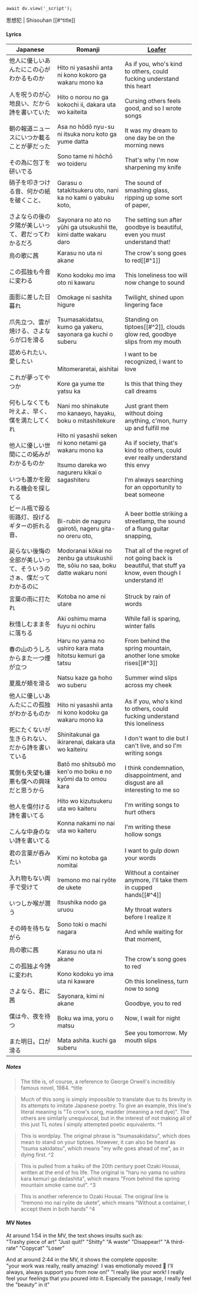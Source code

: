 ```dataviewjs
await dv.view('_script');
```
思想犯 | Shisouhan [[#^title]]
#### Lyrics

| Japanese                                                                                                                     | Romanji                                                                                                                                                                                                                                                                  | [Loafer](https://docs.google.com/document/d/153g_6DuZVsZOvDAfa7fE-LChko2vfdMZaPwZhAFByjc)                                                                                                                                                                                                                           |
| ---------------------------------------------------------------------------------------------------------------------------- | ------------------------------------------------------------------------------------------------------------------------------------------------------------------------------------------------------------------------------------------------------------------------ | ------------------------------------------------------------------------------------------------------------------------------------------------------------------------------------------------------------------------------------------------------------------------------------------------------------------- |
| 他人に優しいあんたにこの心がわかるものか<br><br>人を呪うのが心地良い、だから詩を書いていた<br><br>朝の報道ニュースにいつか載ることが夢だった<br><br>その為に包丁を研いでる                            | Hito ni yasashii anta ni kono kokoro ga wakaru mono ka<br><br>Hito o norou no ga kokochi ii, dakara uta wo kaiteita<br><br>Asa no hōdō nyu-su ni itsuka noru koto ga yume datta<br><br>Sono tame ni hōchō wo toideru                                                     | As if you, who's kind to others, could fucking understand this heart<br><br>Cursing others feels good, and so I wrote songs<br><br>It was my dream to one day be on the morning news<br><br>That's why I'm now sharpening my knife                                                                                  |
| 硝子を叩きつける音、何かの紙を破くこと、<br><br>さよならの後の夕陽が美しいって、君だってわかるだろ                                                                        | Garasu o tatakitsukeru oto, nani ka no kami o yabuku koto,<br><br>Sayonara no ato no yūhi ga utsukushii tte, kimi datte wakaru daro                                                                                                                                      | The sound of smashing glass, ripping up some sort of paper,<br><br>The setting sun after goodbye is beautiful, even you must understand that!                                                                                                                                                                       |
| 烏の歌に茜<br><br>この孤独も今音に変わる<br><br>面影に差した日暮れ<br><br>爪先立つ、雲が焼ける、さよならが口を滑る                                                        | Karasu no uta ni akane<br><br>Kono kodoku mo ima oto ni kawaru<br><br>Omokage ni sashita higure<br><br>Tsumasakidatsu, kumo ga yakeru, sayonara ga kuchi o suberu                                                                                                        | The crow's song goes to red[[#^1]]<br><br>This loneliness too will now change to sound<br><br>Twilight, shined upon lingering face<br><br>Standing on tiptoes[[#^2]], clouds glow red, goodbye slips from my mouth                                                                                                  |
| 認められたい、愛したい<br><br>これが夢ってやつか<br><br>何もしなくても叶えよ、早く、僕を満たしてくれ<br><br>他人に優しい世間にこの妬みがわかるものか<br><br>いつも誰かを殴れる機会を探してる               | Mitomeraretai, aishitai<br><br>Kore ga yume tte yatsu ka<br><br>Nani mo shinakute mo kanaeyo, hayaku, boku o mitashitekure<br><br>Hito ni yasashii seken ni kono netami ga wakaru mono ka<br><br>Itsumo dareka wo nagureru kikai o sagashiteru                           | I want to be recognized, I want to love<br><br>Is this that thing they call dreams<br><br>Just grant them without doing anything, c'mon, hurry up and fulfill me<br><br>As if society, that's kind to others, could ever really understand this envy<br><br>I'm always searching for an opportunity to beat someone |
| ビール瓶で殴る街路灯、投げるギターの折れる音、<br><br>戻らない後悔の全部が美しいって、そういうのさぁ、僕だってわかるのに                                                             | Bi-rubin de naguru gairotō, nageru gita- no oreru oto,<br><br>Modoranai kōkai no zenbu ga utsukushii tte, sōiu no saa, boku datte wakaru noni                                                                                                                            | A beer bottle striking a streetlamp, the sound of a flung guitar snapping,<br><br>That all of the regret of not going back is beautiful, that stuff ya know, even though I understand it!                                                                                                                           |
| 言葉の雨に打たれ<br><br>秋惜しむまま冬に落ちる<br><br>春の山のうしろからまた一つ煙が立つ<br><br>夏風が頬を滑る                                                          | Kotoba no ame ni utare<br><br>Aki oshimu mama fuyu ni ochiru<br><br>Haru no yama no ushiro kara mata hitotsu kemuri ga tatsu<br><br>Natsu kaze ga hoho wo suberu                                                                                                         | Struck by rain of words<br><br>While fall is sparing, winter falls<br><br>From behind the spring mountain, another lone smoke rises[[#^3]]<br><br>Summer wind slips across my cheek                                                                                                                                 |
| 他人に優しいあんたにこの孤独がわかるものか<br><br>死にたくないが生きられない、だから詩を書いている<br><br>罵倒も失望も嫌悪も僕への興味だと思うから<br><br>他人を傷付ける詩を書いてる<br><br>こんな中身のない詩を書いてる | Hito ni yasashii anta ni kono kodoku ga wakaru mono ka<br><br>Shinitakunai ga ikirarenai, dakara uta wo kaiteiru<br><br>Batō mo shitsubō mo ken'o mo boku e no kyōmi da to omou kara<br><br>Hito wo kizutsukeru uta wo kaiteru<br><br>Konna nakami no nai uta wo kaiteru | As if you, who's kind to others, could fucking understand this loneliness<br><br>I don't want to die but I can't live, and so I'm writing songs<br><br>I think condemnation, disappointment, and disgust are all interesting to me so<br><br>I'm writing songs to hurt others<br><br>I'm writing these hollow songs |
| 君の言葉が呑みたい<br><br>入れ物もない両手で受けて<br><br>いつしか喉が潤う<br><br>その時を待ちながら                                                               | Kimi no kotoba ga nomitai<br><br>Iremono mo nai ryōte de ukete<br><br>Itsushika nodo ga uruou<br><br>Sono toki o machi nagara                                                                                                                                            | I want to gulp down your words<br><br>Without a container anymore, I'll take them in cupped hands[[#^4]]<br><br>My throat waters before I realize it<br><br>And while waiting for that moment,                                                                                                                      |
| 烏の歌に茜<br><br>この孤独よ今詩に変われ<br><br>さよなら、君に茜<br><br>僕は今、夜を待つ<br><br>また明日。口が滑る                                                    | Karasu no uta ni akane<br><br>Kono kodoku yo ima uta ni kaware<br><br>Sayonara, kimi ni akane<br><br>Boku wa ima, yoru o matsu<br><br>Mata ashita. kuchi ga suberu                                                                                                       | The crow's song goes to red<br><br>Oh this loneliness, turn now to song<br><br>Goodbye, you to red<br><br>Now, I wait for night<br><br>See you tomorrow. My mouth slips                                                                                                                                             |
##### Notes
>The title is, of course, a reference to George Orwell's incredibly famous novel, 1984. ^title

>Much of this song is simply impossible to translate due to its brevity in its attempts to imitate Japanese poetry. To give an example, this line's literal meaning is "To crow's song, madder (meaning a red dye)". The others are similarly unequivocal, but in the interest of not making all of this just TL notes I simply attempted poetic equivalents. ^1

>This is wordplay. The original phrase is "tsumasakidatsu", which does mean to stand on your tiptoes. However, it can also be heard as "tsuma sakidatsu", which means "my wife goes ahead of me", as in dying first. ^2

>This is pulled from a haiku of the 20th century poet Ozaki Housai, written at the end of his life. The original is "haru no yama no ushiro kara kemuri ga dedashita", which means "From behind the spring mountain smoke came out". ^3

>This is another reference to Ozaki Housai. The original line is “Iremono mo nai ryōte de ukete”, which means “Without a container, I accept them in both hands” ^4

#### MV Notes
At around 1:54 in the MV, the text shows insults such as:  
"Trashy piece of art"
"Just quit!"
"Shitty"
"A waste"
"Disappear!"
"A third-rate"
"Copycat"
"Loser"  
  
And at around 2:44 in the MV, it shows the complete opposite:  
"your work was really, really amazing! 
I was emotionally moved 🥰
I'll always, always support you from now on!"
"I really like your work! I really feel your feelings that you poured into it. Especially the passage, I really feel the "beauty" in it"